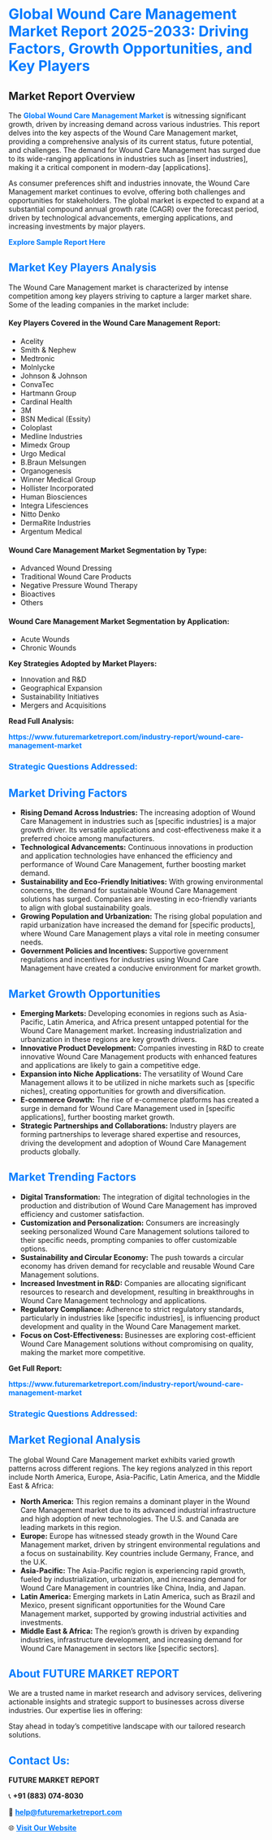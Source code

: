 <h1 style="color: #007BFF;">Global Wound Care Management Market Report 2025-2033: Driving Factors, Growth Opportunities, and Key Players</h1>

<section id="overview">
<h2>Market Report Overview</h2>
<p>The <a href="https://www.futuremarketreport.com/industry-report/wound-care-management-market" style="color: #007BFF; text-decoration: none;"><strong>Global Wound Care Management Market</strong></a> is witnessing significant growth, driven by increasing demand across various industries. This report delves into the key aspects of the Wound Care Management market, providing a comprehensive analysis of its current status, future potential, and challenges. The demand for Wound Care Management has surged due to its wide-ranging applications in industries such as [insert industries], making it a critical component in modern-day [applications].</p>
<p>As consumer preferences shift and industries innovate, the Wound Care Management market continues to evolve, offering both challenges and opportunities for stakeholders. The global market is expected to expand at a substantial compound annual growth rate (CAGR) over the forecast period, driven by technological advancements, emerging applications, and increasing investments by major players.</p>
</section>

<section id="overview">
<p><a href="https://www.futuremarketreport.com/request-sample/reportId=27366" style="color: #007BFF; text-decoration: none;"><strong>Explore Sample Report Here</strong></a></p>
</section>

<section id="key-players">
<h2 style="color: #007BFF;">Market Key Players Analysis</h2>
<p>The Wound Care Management market is characterized by intense competition among key players striving to capture a larger market share. Some of the leading companies in the market include:</p>
<h4>Key Players Covered in the Wound Care Management Report:</h4>
<ul><li>Acelity</li><li>Smith &amp; Nephew</li><li>Medtronic</li><li>Molnlycke</li><li>Johnson &amp; Johnson</li><li>ConvaTec</li><li>Hartmann Group</li><li>Cardinal Health</li><li>3M</li><li>BSN Medical (Essity)</li><li>Coloplast</li><li>Medline Industries</li><li>Mimedx Group</li><li>Urgo Medical</li><li>B.Braun Melsungen</li><li>Organogenesis</li><li>Winner Medical Group</li><li>Hollister Incorporated</li><li>Human Biosciences</li><li>Integra Lifesciences</li><li>Nitto Denko</li><li>DermaRite Industries</li><li>Argentum Medical</li></ul>
<h4>Wound Care Management Market Segmentation by Type:</h4>
<ul><li>Advanced Wound Dressing</li><li>Traditional Wound Care Products</li><li>Negative Pressure Wound Therapy</li><li>Bioactives</li><li>Others</li></ul>

<h4>Wound Care Management Market Segmentation by Application:</h4>
<ul><li>Acute Wounds</li><li>Chronic Wounds</li></ul>
<p><strong>Key Strategies Adopted by Market Players:</strong></p>
<ul>
<li>Innovation and R&D</li>
<li>Geographical Expansion</li>
<li>Sustainability Initiatives</li>
<li>Mergers and Acquisitions</li>
</ul>
</section>

<section>
<p><strong>Read Full Analysis: </strong></p><a href="https://www.futuremarketreport.com/industry-report/wound-care-management-market" style="color: #007BFF; text-decoration: none;"><strong>https://www.futuremarketreport.com/industry-report/wound-care-management-market</strong></a>
<h3 style="color: #007BFF;">Strategic Questions Addressed:</h3>
</section>

<section id="driving-factors">
<h2 style="color: #007BFF;">Market Driving Factors</h2>
<ul>
<li><strong>Rising Demand Across Industries:</strong> The increasing adoption of Wound Care Management in industries such as [specific industries] is a major growth driver. Its versatile applications and cost-effectiveness make it a preferred choice among manufacturers.</li>
<li><strong>Technological Advancements:</strong> Continuous innovations in production and application technologies have enhanced the efficiency and performance of Wound Care Management, further boosting market demand.</li>
<li><strong>Sustainability and Eco-Friendly Initiatives:</strong> With growing environmental concerns, the demand for sustainable Wound Care Management solutions has surged. Companies are investing in eco-friendly variants to align with global sustainability goals.</li>
<li><strong>Growing Population and Urbanization:</strong> The rising global population and rapid urbanization have increased the demand for [specific products], where Wound Care Management plays a vital role in meeting consumer needs.</li>
<li><strong>Government Policies and Incentives:</strong> Supportive government regulations and incentives for industries using Wound Care Management have created a conducive environment for market growth.</li>
</ul>
</section>

<section id="growth-opportunities">
<h2 style="color: #007BFF;">Market Growth Opportunities</h2>
<ul>
<li><strong>Emerging Markets:</strong> Developing economies in regions such as Asia-Pacific, Latin America, and Africa present untapped potential for the Wound Care Management market. Increasing industrialization and urbanization in these regions are key growth drivers.</li>
<li><strong>Innovative Product Development:</strong> Companies investing in R&D to create innovative Wound Care Management products with enhanced features and applications are likely to gain a competitive edge.</li>
<li><strong>Expansion into Niche Applications:</strong> The versatility of Wound Care Management allows it to be utilized in niche markets such as [specific niches], creating opportunities for growth and diversification.</li>
<li><strong>E-commerce Growth:</strong> The rise of e-commerce platforms has created a surge in demand for Wound Care Management used in [specific applications], further boosting market growth.</li>
<li><strong>Strategic Partnerships and Collaborations:</strong> Industry players are forming partnerships to leverage shared expertise and resources, driving the development and adoption of Wound Care Management products globally.</li>
</ul>
</section>

<section id="trending-factors">
<h2 style="color: #007BFF;">Market Trending Factors</h2>
<ul>
<li><strong>Digital Transformation:</strong> The integration of digital technologies in the production and distribution of Wound Care Management has improved efficiency and customer satisfaction.</li>
<li><strong>Customization and Personalization:</strong> Consumers are increasingly seeking personalized Wound Care Management solutions tailored to their specific needs, prompting companies to offer customizable options.</li>
<li><strong>Sustainability and Circular Economy:</strong> The push towards a circular economy has driven demand for recyclable and reusable Wound Care Management solutions.</li>
<li><strong>Increased Investment in R&D:</strong> Companies are allocating significant resources to research and development, resulting in breakthroughs in Wound Care Management technology and applications.</li>
<li><strong>Regulatory Compliance:</strong> Adherence to strict regulatory standards, particularly in industries like [specific industries], is influencing product development and quality in the Wound Care Management market.</li>
<li><strong>Focus on Cost-Effectiveness:</strong> Businesses are exploring cost-efficient Wound Care Management solutions without compromising on quality, making the market more competitive.</li>
</ul>
</section>

<section>
<p><strong>Get Full Report: </strong></p><a href="https://www.futuremarketreport.com/industry-report/wound-care-management-market" style="color: #007BFF; text-decoration: none;"><strong>https://www.futuremarketreport.com/industry-report/wound-care-management-market</strong></a>
<h3 style="color: #007BFF;">Strategic Questions Addressed:</h3>
</section>


<section id="regional-analysis">
<h2 style="color: #007BFF;">Market Regional Analysis</h2>
<p>The global Wound Care Management market exhibits varied growth patterns across different regions. The key regions analyzed in this report include North America, Europe, Asia-Pacific, Latin America, and the Middle East & Africa:</p>
<ul>
<li><strong>North America:</strong> This region remains a dominant player in the Wound Care Management market due to its advanced industrial infrastructure and high adoption of new technologies. The U.S. and Canada are leading markets in this region.</li>
<li><strong>Europe:</strong> Europe has witnessed steady growth in the Wound Care Management market, driven by stringent environmental regulations and a focus on sustainability. Key countries include Germany, France, and the U.K.</li>
<li><strong>Asia-Pacific:</strong> The Asia-Pacific region is experiencing rapid growth, fueled by industrialization, urbanization, and increasing demand for Wound Care Management in countries like China, India, and Japan.</li>
<li><strong>Latin America:</strong> Emerging markets in Latin America, such as Brazil and Mexico, present significant opportunities for the Wound Care Management market, supported by growing industrial activities and investments.</li>
<li><strong>Middle East & Africa:</strong> The region’s growth is driven by expanding industries, infrastructure development, and increasing demand for Wound Care Management in sectors like [specific sectors].</li>
</ul>
</section>

<footer>
<h2 style="color: #007BFF;">About FUTURE MARKET REPORT</h2>
<p>We are a trusted name in market research and advisory services, delivering actionable insights and strategic support to businesses across diverse industries. Our expertise lies in offering:</p>

<p>Stay ahead in today’s competitive landscape with our tailored research solutions.</p>

<h2 style="color: #007BFF;">Contact Us:</h2>
<p><strong>FUTURE MARKET REPORT</strong></p>
<p>📞 <strong>+91 (883) 074-8030</strong></p>
<p>📧 <strong><a href="mailto:help@futuremarketreport.com" style="color: #007BFF;">help@futuremarketreport.com</a></strong></p>
<p>🌐 <strong><a href="https://www.futuremarketreport.com/" style="color: #007BFF;">Visit Our Website</a></strong></p>
</footer>